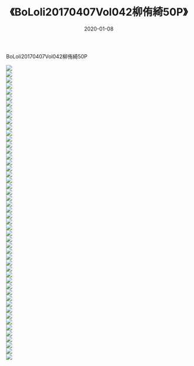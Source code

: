 ﻿---
layout: post
title:  《BoLoli20170407Vol042柳侑綺50P》
date:   2020-01-08
img: http://img.660000.xyz/Sharelink/性感/2020/BoLoli20170407Vol042柳侑綺50P/000.jpg
categories: [美女, 清纯, 唯美]
---

BoLoli20170407Vol042柳侑綺50P

  ![](http://img.660000.xyz/Sharelink/性感/2020/BoLoli20170407Vol042柳侑綺50P/001.jpg) <br> ![](http://img.660000.xyz/Sharelink/性感/2020/BoLoli20170407Vol042柳侑綺50P/002.jpg) <br> ![](http://img.660000.xyz/Sharelink/性感/2020/BoLoli20170407Vol042柳侑綺50P/003.jpg) <br> ![](http://img.660000.xyz/Sharelink/性感/2020/BoLoli20170407Vol042柳侑綺50P/004.jpg) <br> ![](http://img.660000.xyz/Sharelink/性感/2020/BoLoli20170407Vol042柳侑綺50P/005.jpg) <br> ![](http://img.660000.xyz/Sharelink/性感/2020/BoLoli20170407Vol042柳侑綺50P/006.jpg) <br> ![](http://img.660000.xyz/Sharelink/性感/2020/BoLoli20170407Vol042柳侑綺50P/007.jpg) <br> ![](http://img.660000.xyz/Sharelink/性感/2020/BoLoli20170407Vol042柳侑綺50P/008.jpg) <br> ![](http://img.660000.xyz/Sharelink/性感/2020/BoLoli20170407Vol042柳侑綺50P/009.jpg) <br> ![](http://img.660000.xyz/Sharelink/性感/2020/BoLoli20170407Vol042柳侑綺50P/010.jpg) <br> ![](http://img.660000.xyz/Sharelink/性感/2020/BoLoli20170407Vol042柳侑綺50P/011.jpg) <br> ![](http://img.660000.xyz/Sharelink/性感/2020/BoLoli20170407Vol042柳侑綺50P/012.jpg) <br> ![](http://img.660000.xyz/Sharelink/性感/2020/BoLoli20170407Vol042柳侑綺50P/013.jpg) <br> ![](http://img.660000.xyz/Sharelink/性感/2020/BoLoli20170407Vol042柳侑綺50P/014.jpg) <br> ![](http://img.660000.xyz/Sharelink/性感/2020/BoLoli20170407Vol042柳侑綺50P/015.jpg) <br> ![](http://img.660000.xyz/Sharelink/性感/2020/BoLoli20170407Vol042柳侑綺50P/016.jpg) <br> ![](http://img.660000.xyz/Sharelink/性感/2020/BoLoli20170407Vol042柳侑綺50P/017.jpg) <br> ![](http://img.660000.xyz/Sharelink/性感/2020/BoLoli20170407Vol042柳侑綺50P/018.jpg) <br> ![](http://img.660000.xyz/Sharelink/性感/2020/BoLoli20170407Vol042柳侑綺50P/019.jpg) <br> ![](http://img.660000.xyz/Sharelink/性感/2020/BoLoli20170407Vol042柳侑綺50P/020.jpg) <br> ![](http://img.660000.xyz/Sharelink/性感/2020/BoLoli20170407Vol042柳侑綺50P/021.jpg) <br> ![](http://img.660000.xyz/Sharelink/性感/2020/BoLoli20170407Vol042柳侑綺50P/022.jpg) <br> ![](http://img.660000.xyz/Sharelink/性感/2020/BoLoli20170407Vol042柳侑綺50P/023.jpg) <br> ![](http://img.660000.xyz/Sharelink/性感/2020/BoLoli20170407Vol042柳侑綺50P/024.jpg) <br> ![](http://img.660000.xyz/Sharelink/性感/2020/BoLoli20170407Vol042柳侑綺50P/025.jpg) <br> ![](http://img.660000.xyz/Sharelink/性感/2020/BoLoli20170407Vol042柳侑綺50P/026.jpg) <br> ![](http://img.660000.xyz/Sharelink/性感/2020/BoLoli20170407Vol042柳侑綺50P/027.jpg) <br> ![](http://img.660000.xyz/Sharelink/性感/2020/BoLoli20170407Vol042柳侑綺50P/028.jpg) <br> ![](http://img.660000.xyz/Sharelink/性感/2020/BoLoli20170407Vol042柳侑綺50P/029.jpg) <br> ![](http://img.660000.xyz/Sharelink/性感/2020/BoLoli20170407Vol042柳侑綺50P/030.jpg) <br> ![](http://img.660000.xyz/Sharelink/性感/2020/BoLoli20170407Vol042柳侑綺50P/031.jpg) <br> ![](http://img.660000.xyz/Sharelink/性感/2020/BoLoli20170407Vol042柳侑綺50P/032.jpg) <br> ![](http://img.660000.xyz/Sharelink/性感/2020/BoLoli20170407Vol042柳侑綺50P/033.jpg) <br> ![](http://img.660000.xyz/Sharelink/性感/2020/BoLoli20170407Vol042柳侑綺50P/034.jpg) <br> ![](http://img.660000.xyz/Sharelink/性感/2020/BoLoli20170407Vol042柳侑綺50P/035.jpg) <br> ![](http://img.660000.xyz/Sharelink/性感/2020/BoLoli20170407Vol042柳侑綺50P/036.jpg) <br> ![](http://img.660000.xyz/Sharelink/性感/2020/BoLoli20170407Vol042柳侑綺50P/037.jpg) <br> ![](http://img.660000.xyz/Sharelink/性感/2020/BoLoli20170407Vol042柳侑綺50P/038.jpg) <br> ![](http://img.660000.xyz/Sharelink/性感/2020/BoLoli20170407Vol042柳侑綺50P/039.jpg) <br> ![](http://img.660000.xyz/Sharelink/性感/2020/BoLoli20170407Vol042柳侑綺50P/040.jpg) <br> ![](http://img.660000.xyz/Sharelink/性感/2020/BoLoli20170407Vol042柳侑綺50P/041.jpg) <br> ![](http://img.660000.xyz/Sharelink/性感/2020/BoLoli20170407Vol042柳侑綺50P/042.jpg) <br> ![](http://img.660000.xyz/Sharelink/性感/2020/BoLoli20170407Vol042柳侑綺50P/043.jpg) <br> ![](http://img.660000.xyz/Sharelink/性感/2020/BoLoli20170407Vol042柳侑綺50P/044.jpg) <br> ![](http://img.660000.xyz/Sharelink/性感/2020/BoLoli20170407Vol042柳侑綺50P/045.jpg) <br> ![](http://img.660000.xyz/Sharelink/性感/2020/BoLoli20170407Vol042柳侑綺50P/046.jpg) <br> ![](http://img.660000.xyz/Sharelink/性感/2020/BoLoli20170407Vol042柳侑綺50P/047.jpg) <br> ![](http://img.660000.xyz/Sharelink/性感/2020/BoLoli20170407Vol042柳侑綺50P/048.jpg) <br> ![](http://img.660000.xyz/Sharelink/性感/2020/BoLoli20170407Vol042柳侑綺50P/049.jpg) <br> ![](http://img.660000.xyz/Sharelink/性感/2020/BoLoli20170407Vol042柳侑綺50P/050.jpg) <br>